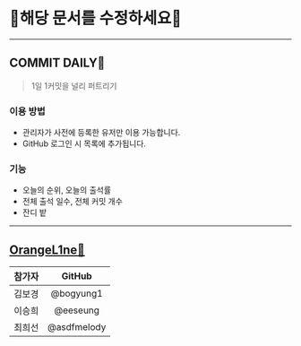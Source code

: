 # 📌해당 문서를 수정하세요📌

---
## COMMIT DAILY🌱
> 1일 1커밋을 널리 퍼트리기
### 이용 방법
- 관리자가 사전에 등록한 유저만 이용 가능합니다.
- GitHub 로그인 시 목록에 추가됩니다.
### 기능
- 오늘의 순위, 오늘의 출석률
- 전체 출석 일수, 전체 커밋 개수
- 잔디 밭

---
## [OrangeL1ne🍊](https://github.com/OrangeL1ne)
|  참가자  |    GitHub     |
|:-----:|:-------------:|
|  김보경  |   @bogyung1   |
|  이승희  |   @eeseung    |    
|  최희선  |  @asdfmelody  |
